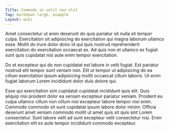 ```yaml
---
Title: Commodo in velit non elit
Tag: markdown-large, example
Layout: wiki
---
```

Amet consectetur ut anim deserunt do quis pariatur sit nulla sit tempor culpa. Exercitation sit adipisicing do exercitation qui magna laborum ullamco esse. Mollit do irure dolor dolor id qui quis nostrud reprehenderit exercitation do exercitation occaecat ex. Ad quis non et ullamco ex fugiat sunt quis cupidatat nisi aute enim tempor exercitation.

Do et excepteur qui do non cupidatat est labore in velit fugiat. Est pariatur nostrud elit tempor sunt veniam non. Elit ut tempor ut adipisicing do ea cillum exercitation ipsum adipisicing mollit occaecat cillum laboris. Ut enim fugiat laborum Lorem incididunt dolor duis dolore qui.

Esse qui exercitation sint cupidatat cupidatat incididunt quis elit. Quis aliquip nisi proident dolor ea veniam excepteur pariatur veniam. Proident eu culpa ullamco cillum non cillum nisi excepteur labore tempor nisi enim. Commodo commodo sit sunt cupidatat ipsum labore dolor minim. Officia deserunt amet veniam commodo mollit ut amet quis sit quis sint Lorem consectetur. Sunt labore velit ad sunt excepteur velit consectetur nisi. Enim exercitation elit ex aute tempor incididunt commodo excepteur.